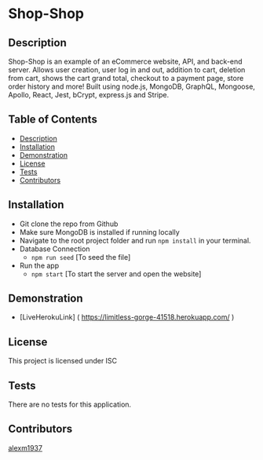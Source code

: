 # Shop-Shop

## Description 
Shop-Shop is an example of an eCommerce website, API, and back-end server. Allows user creation, user log in and out, addition to cart, deletion from cart, shows the cart grand total, checkout to a payment page, store order history and more! Built using node.js, MongoDB, GraphQL, Mongoose, Apollo, React, Jest, bCrypt, express.js and Stripe. 

## Table of Contents
* [Description](#description)
* [Installation](#installation)
* [Demonstration](#demonstration)
* [License](#license)
* [Tests](#tests)
* [Contributors](#contributors)

## Installation 
* Git clone the repo from Github
* Make sure MongoDB is installed if running locally
* Navigate to the root project folder and run `npm install` in your terminal.
* Database Connection
    - `npm run seed` [To seed the file]
* Run the app
     - `npm start` [To start the server and open the website] 

## Demonstration
* [LiveHerokuLink] ( https://limitless-gorge-41518.herokuapp.com/ ) 

## License 
This project is licensed under ISC

## Tests
There are no tests for this application.

## Contributors
[alexm1937](https://github.com/alexm1937)


